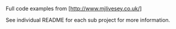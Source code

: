 Full code examples from [http://www.mjlivesey.co.uk/]

See individual README for each sub project for more information.
